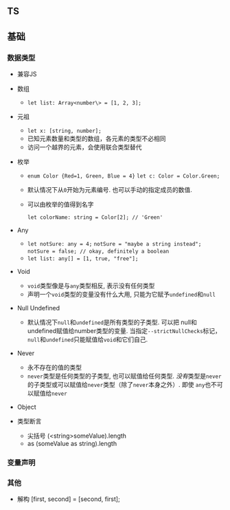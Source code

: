 ## TS

## 基础

### 数据类型

- 兼容JS

- 数组

  - `let list: Array<number\> = [1, 2, 3];`

- 元祖

  - `let x: [string, number];`
  - 已知元素数量和类型的数组，各元素的类型不必相同
  - 访问一个越界的元素，会使用联合类型替代

- 枚举

  - `enum Color {Red=1, Green, Blue = 4}`
    `let c: Color = Color.Green;`

  - 默认情况下从`0`开始为元素编号. 也可以手动的指定成员的数值.

  - 可以由枚举的值得到名字

    `let colorName: string = Color[2]; // 'Green'`

- Any

  - `let notSure: any = 4;`
    `notSure = "maybe a string instead";`
    `notSure = false; // okay, definitely a boolean`
  - `let list: any[] = [1, true, "free"];`

- Void

  - `void`类型像是与`any`类型相反, 表示没有任何类型
  - 声明一个`void`类型的变量没有什么大用, 只能为它赋予`undefined`和`null`

  

- Null Undefined

  - 默认情况下`null`和`undefined`是所有类型的子类型. 可以把 null和undefined赋值给number类型的变量. 当指定`--strictNullChecks`标记，`null`和`undefined`只能赋值给`void`和它们自己.

- Never

  - 永不存在的值的类型
  - `never`类型是任何类型的子类型, 也可以赋值给任何类型. *没有*类型是`never`的子类型或可以赋值给`never`类型（除了`never`本身之外）. 即使 `any`也不可以赋值给`never`

- Object

- 类型断言

  - 尖括号 (<string\>someValue).length
  - as (someValue as string).length

### 变量声明



### 其他

- 解构 [first, second] = [second, first];
